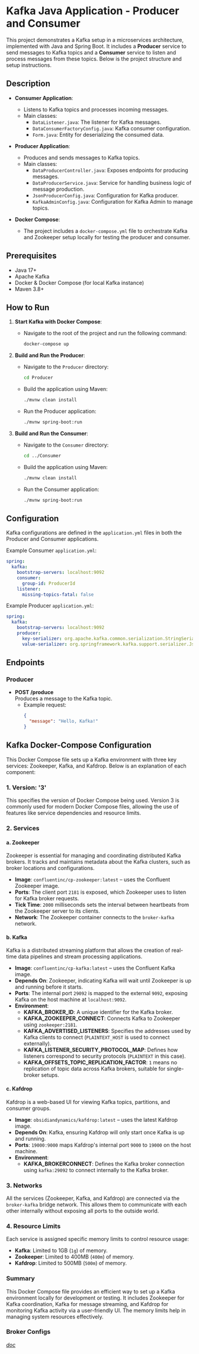 # Kafka Java Application - Producer and Consumer

This project demonstrates a Kafka setup in a microservices architecture, implemented with Java and Spring Boot. It includes a **Producer** service to send messages to Kafka topics and a **Consumer** service to listen and process messages from these topics. Below is the project structure and setup instructions.

## Description

- **Consumer Application**:
    - Listens to Kafka topics and processes incoming messages.
    - Main classes:
        - `DataListener.java`: The listener for Kafka messages.
        - `DataConsumerFactoryConfig.java`: Kafka consumer configuration.
        - `Form.java`: Entity for deserializing the consumed data.

- **Producer Application**:
    - Produces and sends messages to Kafka topics.
    - Main classes:
        - `DataProducerController.java`: Exposes endpoints for producing messages.
        - `DataProducerService.java`: Service for handling business logic of message production.
        - `JsonProducerConfig.java`: Configuration for Kafka producer.
        - `KafkaAdminConfig.java`: Configuration for Kafka Admin to manage topics.

- **Docker Compose**:
    - The project includes a `docker-compose.yml` file to orchestrate Kafka and Zookeeper setup locally for testing the producer and consumer.

## Prerequisites

- Java 17+
- Apache Kafka
- Docker & Docker Compose (for local Kafka instance)
- Maven 3.8+

## How to Run

1. **Start Kafka with Docker Compose**:
    - Navigate to the root of the project and run the following command:
      ```bash
      docker-compose up
      ```

2. **Build and Run the Producer**:
    - Navigate to the `Producer` directory:
      ```bash
      cd Producer
      ```
    - Build the application using Maven:
      ```bash
      ./mvnw clean install
      ```
    - Run the Producer application:
      ```bash
      ./mvnw spring-boot:run
      ```

3. **Build and Run the Consumer**:
    - Navigate to the `Consumer` directory:
      ```bash
      cd ../Consumer
      ```
    - Build the application using Maven:
      ```bash
      ./mvnw clean install
      ```
    - Run the Consumer application:
      ```bash
      ./mvnw spring-boot:run
      ```

## Configuration

Kafka configurations are defined in the `application.yml` files in both the Producer and Consumer applications.

Example Consumer `application.yml`:
```yaml
spring:
  kafka:
    bootstrap-servers: localhost:9092
    consumer:
      group-id: ProducerId
    listener:
      missing-topics-fatal: false
```

Example Producer `application.yml`:
```yaml
spring:
  kafka:
    bootstrap-servers: localhost:9092
    producer:
      key-serializer: org.apache.kafka.common.serialization.StringSerializer
      value-serializer: org.springframework.kafka.support.serializer.JsonSerializer
```

## Endpoints

### Producer

- **POST /produce**  
  Produces a message to the Kafka topic.
    - Example request:
      ```json
      {
        "message": "Hello, Kafka!"
      }
      ```

## Kafka Docker-Compose Configuration

This Docker Compose file sets up a Kafka environment with three key services: Zookeeper, Kafka, and Kafdrop. Below is an explanation of each component:

### 1. **Version: '3'**
This specifies the version of Docker Compose being used. Version 3 is commonly used for modern Docker Compose files, allowing the use of features like service dependencies and resource limits.

### 2. **Services**

#### a. **Zookeeper**
Zookeeper is essential for managing and coordinating distributed Kafka brokers. It tracks and maintains metadata about the Kafka clusters, such as broker locations and configurations.
- **Image**: `confluentinc/cp-zookeeper:latest` – uses the Confluent Zookeeper image.
- **Ports**: The client port `2181` is exposed, which Zookeeper uses to listen for Kafka broker requests.
- **Tick Time**: `2000` milliseconds sets the interval between heartbeats from the Zookeeper server to its clients.
- **Network**: The Zookeeper container connects to the `broker-kafka` network.

#### b. **Kafka**
Kafka is a distributed streaming platform that allows the creation of real-time data pipelines and stream processing applications.
- **Image**: `confluentinc/cp-kafka:latest` – uses the Confluent Kafka image.
- **Depends On**: Zookeeper, indicating Kafka will wait until Zookeeper is up and running before it starts.
- **Ports**: The internal port `29092` is mapped to the external `9092`, exposing Kafka on the host machine at `localhost:9092`.
- **Environment**:
    - **KAFKA_BROKER_ID**: A unique identifier for the Kafka broker.
    - **KAFKA_ZOOKEEPER_CONNECT**: Connects Kafka to Zookeeper using `zookeeper:2181`.
    - **KAFKA_ADVERTISED_LISTENERS**: Specifies the addresses used by Kafka clients to connect (`PLAINTEXT_HOST` is used to connect externally).
    - **KAFKA_LISTENER_SECURITY_PROTOCOL_MAP**: Defines how listeners correspond to security protocols (`PLAINTEXT` in this case).
    - **KAFKA_OFFSETS_TOPIC_REPLICATION_FACTOR**: `1` means no replication of topic data across Kafka brokers, suitable for single-broker setups.

#### c. **Kafdrop**
Kafdrop is a web-based UI for viewing Kafka topics, partitions, and consumer groups.
- **Image**: `obsidiandynamics/kafdrop:latest` – uses the latest Kafdrop image.
- **Depends On**: Kafka, ensuring Kafdrop will only start once Kafka is up and running.
- **Ports**: `19000:9000` maps Kafdrop's internal port `9000` to `19000` on the host machine.
- **Environment**:
    - **KAFKA_BROKERCONNECT**: Defines the Kafka broker connection using `kafka:29092` to connect internally to the Kafka broker.

### 3. **Networks**
All the services (Zookeeper, Kafka, and Kafdrop) are connected via the `broker-kafka` bridge network. This allows them to communicate with each other internally without exposing all ports to the outside world.

### 4. **Resource Limits**
Each service is assigned specific memory limits to control resource usage:
- **Kafka**: Limited to 1GB (`1g`) of memory.
- **Zookeeper**: Limited to 400MB (`400m`) of memory.
- **Kafdrop**: Limited to 500MB (`500m`) of memory.

### Summary
This Docker Compose file provides an efficient way to set up a Kafka environment locally for development or testing. It includes Zookeeper for Kafka coordination, Kafka for message streaming, and Kafdrop for monitoring Kafka activity via a user-friendly UI. The memory limits help in managing system resources effectively.

### Broker Configs

_[doc](https://kafka.apache.org/documentation/#brokerconfigs)_
